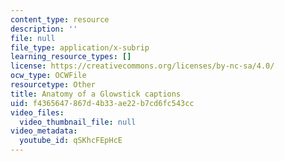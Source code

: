 ```yaml
---
content_type: resource
description: ''
file: null
file_type: application/x-subrip
learning_resource_types: []
license: https://creativecommons.org/licenses/by-nc-sa/4.0/
ocw_type: OCWFile
resourcetype: Other
title: Anatomy of a Glowstick captions
uid: f4365647-867d-4b33-ae22-b7cd6fc543cc
video_files:
  video_thumbnail_file: null
video_metadata:
  youtube_id: qSKhcFEpHcE
---
```

